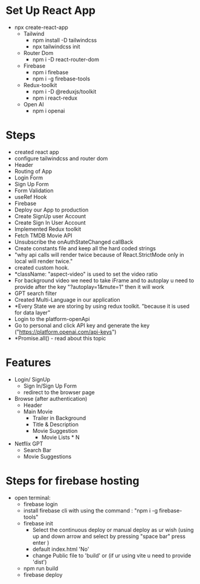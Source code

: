 # Set Up React App

- npx create-react-app
  - Tailwind
    - npm install -D tailwindcss
    - npx tailwindcss init
  - Router Dom
    - npm i -D react-router-dom
  - Firebase
    - npm i firebase
    - npm i -g firebase-tools
  - Redux-toolkit
    - npm i -D @reduxjs/toolkit
    - npm i react-redux
  - Open AI
    - npm i openai

# Steps

- created react app
- configure tailwindcss and router dom
- Header
- Routing of App
- Login Form
- Sign Up Form
- Form Validation
- useRef Hook
- Firebase
- Deploy our App to production
- Create SignUp user Account
- Create Sign In User Account
- Implemented Redux toolkit
- Fetch TMDB Movie API
- Unsubscribe the onAuthStateChanged callBack
- Create constants file and keep all the hard coded strings
- "why api calls will render twice because of React.StrictMode only in local will render twice."
- created custom hook.
- \*className: "aspect-video" is used to set the video ratio
- For background video we need to take iFrame and to autoplay u need to provide after the key "?autoplay=1&mute=1" then it will work
- GPT search filter
- Created Multi-Language in our application
- \*Every State we are storing by using redux toolkit. "because it is used for data layer"
- Login to the platform-openApi
- Go to personal and click API key and generate the key ("https://platform.openai.com/api-keys")
- \*Promise.all() - read about this topic

# Features

- Login/ SignUp
  - Sign In/Sign Up Form
  - redirect to the browser page
- Browse (after authentication)
  - Header
  - Main Movie
    - Trailer in Background
    - Title & Description
    - Movie Suggestion
      - Movie Lists \* N
- Netflix GPT
  - Search Bar
  - Movie Suggestions

# Steps for firebase hosting

- open terminal:
  - firebase login
  - install firebase cli with using the command : "npm i -g firebase-tools"
  - firebase init
    - Select the continuous deploy or manual deploy as ur wish (using up and down arrow and select by pressing "space bar" press enter )
    - default index.html 'No'
    - change Public file to 'build' or (if ur using vite u need to provide 'dist')
  - npm run build
  - firebase deploy
